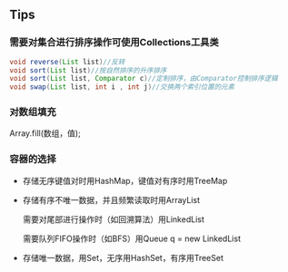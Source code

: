 ## Tips



### 需要对集合进行排序操作可使用Collections工具类

```java
void reverse(List list)//反转
void sort(List list)//按自然排序的升序排序
void sort(List list, Comparator c)//定制排序，由Comparator控制排序逻辑
void swap(List list, int i , int j)//交换两个索引位置的元素
```



### 对数组填充

Array.fill(数组，值);



### 容器的选择

- 存储无序键值对时用HashMap，键值对有序时用TreeMap

- 存储有序不唯一数据，并且频繁读取时用ArrayList

  需要对尾部进行操作时（如回溯算法）用LinkedList

  需要队列FIFO操作时（如BFS）用Queue q = new LinkedList

- 存储唯一数据，用Set，无序用HashSet，有序用TreeSet